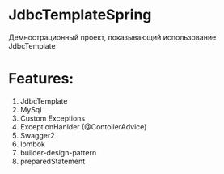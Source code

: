 # JdbcTemplateSpring
Демнострационный проект, показывающий использование JdbcTemplate
# Features:
1) JdbcTemplate
2) MySql
3) Custom Exceptions
4) ExceptionHanlder (@ContollerAdvice)
5) Swagger2
6) lombok
7) builder-design-pattern
8) preparedStatement
